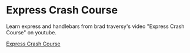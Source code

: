 # Express Crash Course

Learn express and handlebars from brad traversy's video "Express Crash Course" on youtube.

[Express Crash Course](https://www.youtube.com/watch?v=L72fhGm1tfE)

